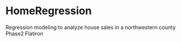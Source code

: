 # HomeRegression
Regression modeling to analyze house sales in a northwestern county Phase2 Flatiron
